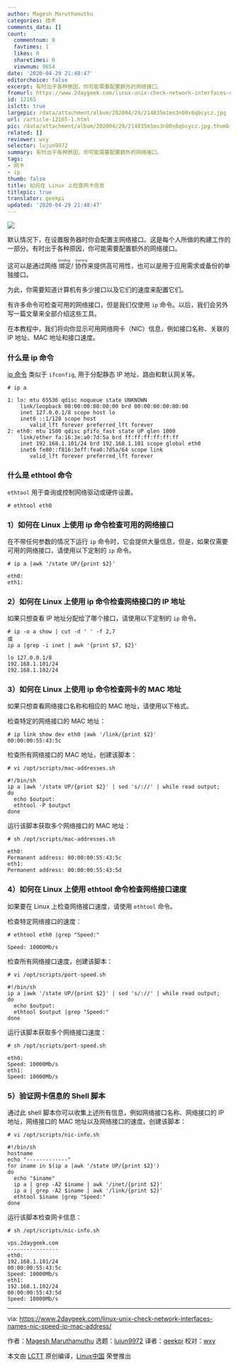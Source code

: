 ```yaml
---
author: Magesh Maruthamuthu
categories: 技术
comments_data: []
count:
  commentnum: 0
  favtimes: 1
  likes: 0
  sharetimes: 0
  viewnum: 9654
date: '2020-04-29 21:48:47'
editorchoice: false
excerpt: 有时出于各种原因，你可能需要配置额外的网络接口。
fromurl: https://www.2daygeek.com/linux-unix-check-network-interfaces-names-nic-speed-ip-mac-address/
id: 12165
islctt: true
largepic: /data/attachment/album/202004/29/214835m1ms3n00s6qbcycz.jpg
url: /article-12165-1.html
pic: /data/attachment/album/202004/29/214835m1ms3n00s6qbcycz.jpg.thumb.jpg
related: []
reviewer: wxy
selector: lujun9972
summary: 有时出于各种原因，你可能需要配置额外的网络接口。
tags:
- 网卡
- ip
thumb: false
title: 如何在 Linux 上检查网卡信息
titlepic: true
translator: geekpi
updated: '2020-04-29 21:48:47'
---
```


![](/data/attachment/album/202004/29/214835m1ms3n00s6qbcycz.jpg)


默认情况下，在设置服务器时你会配置主网络接口。这是每个人所做的构建工作的一部分。有时出于各种原因，你可能需要配置额外的网络接口。


这可以是通过网络<ruby> 绑定 <rt>  bonding </rt> <ruby>  /  <ruby>   协作   <rt>    teaming   </rt>  </ruby>  来提供高可用性，也可以是用于应用需求或备份的单独接口。 </ruby></ruby>


为此，你需要知道计算机有多少接口以及它们的速度来配置它们。


有许多命令可检查可用的网络接口，但是我们仅使用 `ip` 命令。以后，我们会另外写一篇文章来全部介绍这些工具。


在本教程中，我们将向你显示可用网络网卡（NIC）信息，例如接口名称、关联的 IP 地址、MAC 地址和接口速度。


### 什么是 ip 命令


[ip 命令](https://www.2daygeek.com/ip-command-configure-network-interface-usage-linux/) 类似于 `ifconfig`, 用于分配静态 IP 地址、路由和默认网关等。



```
# ip a

1: lo: mtu 65536 qdisc noqueue state UNKNOWN
    link/loopback 00:00:00:00:00:00 brd 00:00:00:00:00:00
    inet 127.0.0.1/8 scope host lo
    inet6 ::1/128 scope host
       valid_lft forever preferred_lft forever
2: eth0: mtu 1500 qdisc pfifo_fast state UP qlen 1000
    link/ether fa:16:3e:a0:7d:5a brd ff:ff:ff:ff:ff:ff
    inet 192.168.1.101/24 brd 192.168.1.101 scope global eth0
    inet6 fe80::f816:3eff:fea0:7d5a/64 scope link
       valid_lft forever preferred_lft forever
```

### 什么是 ethtool 命令


`ethtool` 用于查询或控制网络驱动或硬件设置。



```
# ethtool eth0
```

### 1）如何在 Linux 上使用 ip 命令检查可用的网络接口


在不带任何参数的情况下运行 `ip` 命令时，它会提供大量信息，但是，如果仅需要可用的网络接口，请使用以下定制的 `ip` 命令。



```
# ip a |awk '/state UP/{print $2}'

eth0:
eth1:
```

### 2）如何在 Linux 上使用 ip 命令检查网络接口的 IP 地址


如果只想查看 IP 地址分配给了哪个接口，请使用以下定制的 `ip` 命令。



```
# ip -o a show | cut -d ' ' -f 2,7
或
ip a |grep -i inet | awk '{print $7, $2}'

lo 127.0.0.1/8
192.168.1.101/24
192.168.1.102/24
```

### 3）如何在 Linux 上使用 ip 命令检查网卡的 MAC 地址


如果只想查看网络接口名称和相应的 MAC 地址，请使用以下格式。


检查特定的网络接口的 MAC 地址：



```
# ip link show dev eth0 |awk '/link/{print $2}'
00:00:00:55:43:5c
```

检查所有网络接口的 MAC 地址，创建该脚本：



```
# vi /opt/scripts/mac-addresses.sh

#!/bin/sh
ip a |awk '/state UP/{print $2}' | sed 's/://' | while read output;
do
  echo $output:
  ethtool -P $output
done
```

运行该脚本获取多个网络接口的 MAC 地址：



```
# sh /opt/scripts/mac-addresses.sh

eth0:
Permanent address: 00:00:00:55:43:5c
eth1:
Permanent address: 00:00:00:55:43:5d
```

### 4）如何在 Linux 上使用 ethtool 命令检查网络接口速度


如果要在 Linux 上检查网络接口速度，请使用 `ethtool` 命令。


检查特定网络接口的速度：



```
# ethtool eth0 |grep "Speed:"

Speed: 10000Mb/s
```

检查所有网络接口速度，创建该脚本：



```
# vi /opt/scripts/port-speed.sh

#!/bin/sh
ip a |awk '/state UP/{print $2}' | sed 's/://' | while read output;
do
  echo $output:
  ethtool $output |grep "Speed:"
done
```

运行该脚本获取多个网络接口速度：



```
# sh /opt/scripts/port-speed.sh

eth0:
Speed: 10000Mb/s
eth1:
Speed: 10000Mb/s
```

### 5）验证网卡信息的 Shell 脚本


通过此 shell 脚本你可以收集上述所有信息，例如网络接口名称、网络接口的 IP 地址，网络接口的 MAC 地址以及网络接口的速度。创建该脚本：



```
# vi /opt/scripts/nic-info.sh

#!/bin/sh
hostname
echo "-------------"
for iname in $(ip a |awk '/state UP/{print $2}')
do
  echo "$iname"
  ip a | grep -A2 $iname | awk '/inet/{print $2}'
  ip a | grep -A2 $iname | awk '/link/{print $2}'
  ethtool $iname |grep "Speed:"
done
```

运行该脚本检查网卡信息：



```
# sh /opt/scripts/nic-info.sh

vps.2daygeek.com
----------------
eth0:
192.168.1.101/24
00:00:00:55:43:5c
Speed: 10000Mb/s
eth1:
192.168.1.102/24
00:00:00:55:43:5d
Speed: 10000Mb/s
```



---


via: <https://www.2daygeek.com/linux-unix-check-network-interfaces-names-nic-speed-ip-mac-address/>


作者：[Magesh Maruthamuthu](https://www.2daygeek.com/author/magesh/) 选题：[lujun9972](https://github.com/lujun9972) 译者：[geekpi](https://github.com/geekpi) 校对：[wxy](https://github.com/wxy)


本文由 [LCTT](https://github.com/LCTT/TranslateProject) 原创编译，[Linux中国](https://linux.cn/) 荣誉推出